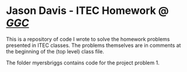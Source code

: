 # Jason Davis -  ITEC Homework @ [*GGC*](http://www.ggc.edu/)

This is a repository of code I wrote to solve the homework problems presented
in ITEC classes.  The problems themselves are in comments at the beginning of the (top level) class file.

The folder myersbriggs contains code for the project problem 1.
